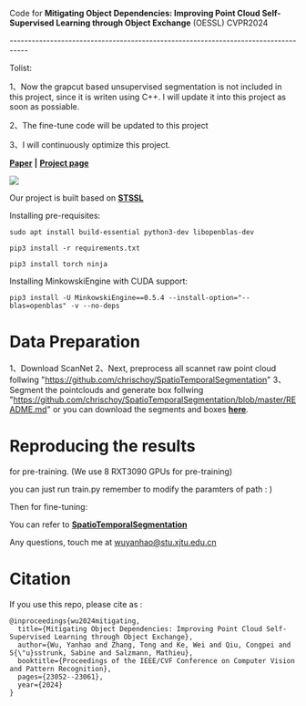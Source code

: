 Code for **Mitigating Object Dependencies: Improving Point Cloud Self-Supervised Learning through Object Exchange** (OESSL) CVPR2024

*-----------------------------------------------------------------------------------*


Tolist:

1、Now the grapcut based unsupervised segmentation is not included in this project, since it is writen using C++. I will update it into this project as soon as possiable. 

2、The fine-tune code will be updated to this project

3、I will continuously optimize this project.



**[Paper](https://arxiv.org/pdf/2404.07504)** **|** **[Project page](https://yanhaowu.github.io/OESSL/)**

![](pics/poster.png)


Our project is built based on **[STSSL](https://github.com/YanhaoWu/STSSL/)**

Installing pre-requisites:

`sudo apt install build-essential python3-dev libopenblas-dev`

`pip3 install -r requirements.txt`

`pip3 install torch ninja`

Installing MinkowskiEngine with CUDA support:

`pip3 install -U MinkowskiEngine==0.5.4 --install-option="--blas=openblas" -v --no-deps`


# Data Preparation

1、Download ScanNet 
2、Next, preprocess all scannet raw point cloud follwing  "https://github.com/chrischoy/SpatioTemporalSegmentation"
3、Segment the pointclouds and generate box follwing "https://github.com/chrischoy/SpatioTemporalSegmentation/blob/master/README.md" or you can download the segments and boxes **[here](https://drive.google.com/drive/folders/10xqUBK7gLtjK9fFTGddGCGWFi1fuyj26?usp=drive_link)**.

# Reproducing the results

for pre-training. (We use 8 RXT3090 GPUs for pre-training)

you can just run train.py remember to modify the paramters of path : ) 

Then for fine-tuning:

You can refer to **[SpatioTemporalSegmentation](https://github.com/chrischoy/SpatioTemporalSegmentation)**

Any questions, touch me at wuyanhao@stu.xjtu.edu.cn


# Citation

If you use this repo, please cite as :

```
@inproceedings{wu2024mitigating,
  title={Mitigating Object Dependencies: Improving Point Cloud Self-Supervised Learning through Object Exchange},
  author={Wu, Yanhao and Zhang, Tong and Ke, Wei and Qiu, Congpei and S{\"u}sstrunk, Sabine and Salzmann, Mathieu},
  booktitle={Proceedings of the IEEE/CVF Conference on Computer Vision and Pattern Recognition},
  pages={23052--23061},
  year={2024}
}
```

